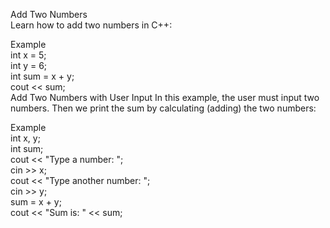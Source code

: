 Add Two Numbers  
Learn how to add two numbers in C++:  
  
Example  
int x = 5;  
int y = 6;  
int sum = x + y;  
cout << sum;  
Add Two Numbers with User Input
In this example, the user must input two numbers. Then we print the sum by calculating (adding) the two numbers:  
   
Example  
int x, y;  
int sum;  
cout << "Type a number: ";  
cin >> x;  
cout << "Type another number: ";  
cin >> y;  
sum = x + y;  
cout << "Sum is: " << sum;  